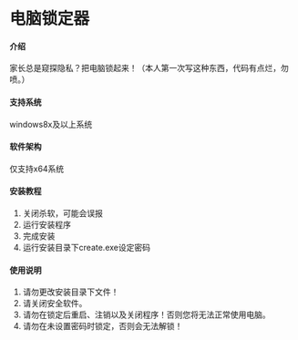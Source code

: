 # 电脑锁定器

#### 介绍
家长总是窥探隐私？把电脑锁起来！（本人第一次写这种东西，代码有点烂，勿喷。）

#### 支持系统
windows8x及以上系统

#### 软件架构
仅支持x64系统


#### 安装教程

1.  关闭杀软，可能会误报
2.  运行安装程序
3.  完成安装
4.  运行安装目录下create.exe设定密码

#### 使用说明

1.  请勿更改安装目录下文件！
2.  请关闭安全软件。
3.  请勿在锁定后重启、注销以及关闭程序！否则您将无法正常使用电脑。
4.  请勿在未设置密码时锁定，否则会无法解锁！
